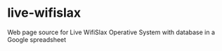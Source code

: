 # live-wifislax
Web page source for Live WifiSlax Operative System with database in a Google spreadsheet
